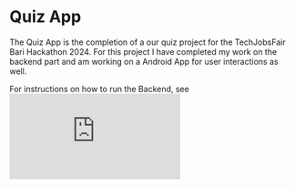 # Quiz App
The Quiz App is the completion of a our quiz project for the TechJobsFair Bari Hackathon 2024. For this project I have completed my work on the backend part and am working on a Android App for user interactions as well.

For instructions on how to run the Backend, see ![backend/README_Back-end.md](https://github.com/Clarsch/quiz_project/blob/main/backend/README_Back-end.md)

